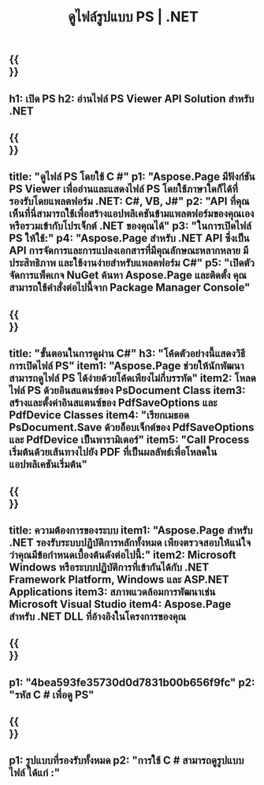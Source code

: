 ﻿---
translation: true
template: /_templates/_viewer-child-net.md
title: ดูไฟล์รูปแบบ PS | .NET
url: /net/viewer/ps/
description: เปิดเพื่อดูไฟล์ PS ซอร์สโค้ด C# เพื่อโหลด แสดง และแสดงเอกสาร PS บน .NET Framework Platform, Windows และ ASP.NET Applications
informat: PS
otherformats: XPS EPS
---

{{<section banner>}}
---
h1: เปิด PS
h2: อ่านไฟล์ PS Viewer API Solution สำหรับ .NET
---

{{<section overview>}}
---
title: "ดูไฟล์ PS โดยใช้ C #"
p1: "Aspose.Page มีฟังก์ชัน PS Viewer เพื่ออ่านและแสดงไฟล์ PS โดยใช้ภาษาใดก็ได้ที่รองรับโดยแพลตฟอร์ม .NET: C#, VB, J#"
p2: "API ที่คุณเห็นที่นี่สามารถใช้เพื่อสร้างแอปพลิเคชันข้ามแพลตฟอร์มของคุณเองหรือรวมเข้ากับโปรเจ็กต์ .NET ของคุณได้"
p3: "ในการเปิดไฟล์ PS ให้ใช้:"
p4: "Aspose.Page สำหรับ .NET API ซึ่งเป็น API การจัดการและการแปลงเอกสารที่มีคุณลักษณะหลากหลาย มีประสิทธิภาพ และใช้งานง่ายสำหรับแพลตฟอร์ม C#"
p5: "เปิดตัวจัดการแพ็คเกจ NuGet ค้นหา Aspose.Page และติดตั้ง คุณสามารถใช้คำสั่งต่อไปนี้จาก Package Manager Console"
---

{{<section feature1>}}
---
title: "ขั้นตอนในการดูผ่าน C#"
h3: "โค้ดตัวอย่างนี้แสดงวิธีการเปิดไฟล์ PS"
item1: "Aspose.Page ช่วยให้นักพัฒนาสามารถดูไฟล์ PS ได้ง่ายด้วยโค้ดเพียงไม่กี่บรรทัด"
item2: โหลดไฟล์ PS ด้วยอินสแตนซ์ของ PsDocument Class
item3: สร้างและตั้งค่าอินสแตนซ์ของ PdfSaveOptions และ PdfDevice Classes
item4: "เรียกเมธอด PsDocument.Save ด้วยอ็อบเจ็กต์ของ PdfSaveOptions และ PdfDevice เป็นพารามิเตอร์"
item5: "Call Process เริ่มต้นด้วยเส้นทางไปยัง PDF ที่เป็นผลลัพธ์เพื่อโหลดในแอปพลิเคชันเริ่มต้น"
---

{{<section feature2>}}
---
title: ความต้องการของระบบ
item1: "Aspose.Page สำหรับ .NET รองรับระบบปฏิบัติการหลักทั้งหมด เพียงตรวจสอบให้แน่ใจว่าคุณมีข้อกำหนดเบื้องต้นดังต่อไปนี้:"
item2: Microsoft Windows หรือระบบปฏิบัติการที่เข้ากันได้กับ .NET Framework Platform, Windows และ ASP.NET Applications
item3: สภาพแวดล้อมการพัฒนาเช่น Microsoft Visual Studio
item4: Aspose.Page สำหรับ .NET DLL ที่อ้างอิงในโครงการของคุณ
---

{{<section gist>}}
---
p1: "4bea593fe35730d0d7831b00b656f9fc"
p2: "รหัส C # เพื่อดู PS"
---

{{<section otherformats>}}
---
p1: รูปแบบที่รองรับทั้งหมด
p2: "การใช้ C # สามารถดูรูปแบบไฟล์ ได้แก่ :"
---

